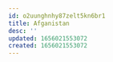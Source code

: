```yaml
---
id: o2uunghnhy87zelt5kn6br1
title: Afganistan
desc: ''
updated: 1656021553072
created: 1656021553072
---
```


